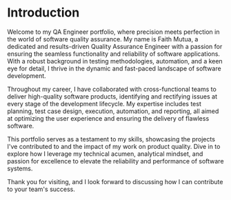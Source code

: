 # Introduction

Welcome to my QA Engineer portfolio, where precision meets perfection in the world of software quality assurance. My name is Faith Mutua, a dedicated and results-driven Quality Assurance Engineer with a passion for ensuring the seamless functionality and reliability of software applications. With a robust background in testing methodologies, automation, and a keen eye for detail, I thrive in the dynamic and fast-paced landscape of software development.

Throughout my career, I have collaborated with cross-functional teams to deliver high-quality software products, identifying and rectifying issues at every stage of the development lifecycle. My expertise includes test planning, test case design, execution, automation, and reporting, all aimed at optimizing the user experience and ensuring the delivery of flawless software.

This portfolio serves as a testament to my skills, showcasing the projects I've contributed to and the impact of my work on product quality. Dive in to explore how I leverage my technical acumen, analytical mindset, and passion for excellence to elevate the reliability and performance of software systems.

Thank you for visiting, and I look forward to discussing how I can contribute to your team's success.
